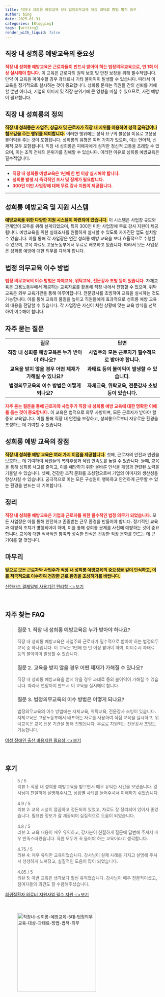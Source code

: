 ```yaml
---
title: 직장내 성희롱 예방교육 5대 법정의무교육 대상 과태료 방법 법적 의무
author: bing
date: 2025-01-31
categories: [Blogging]
tags: [writing]
render_with_liquid: false
---
```



<h2 id='직장 내 성희롱 예방교육의 중요성'>직장 내 성희롱 예방교육의 중요성</h2>

<p><b><span style="color: #ee2323;">직장 내 성희롱 예방교육은 근로자들이 반드시 받아야 하는 법정의무교육으로, 연 1회 이상 실시해야 합니다.</span></b> 이 교육은 근로자의 권익 보호 및 안전 보장을 위해 필수적입니다. 만약 이 교육을 미이수할 경우 과태료나 기타 불이익이 발생할 수 있습니다. 따라서 이 교육을 정기적으로 실시하는 것이 중요합니다. 성희롱 문제는 직원들 간의 신뢰를 저해할 뿐만 아니라, 기업의 이미지 및 직장 분위기에 큰 영향을 미칠 수 있으므로, 사전 예방이 필요합니다.</p>

<h2 id='직장 내 성희롱의 정의'>직장 내 성희롱의 정의</h2>

<p><b><span style="background-color: #ffe066;">직장 내 성희롱은 사업주, 상급자 및 근로자가 직장 내 지위를 이용하여 성적 굴욕감이나 혐오감을 주는 행위를 의미합니다.</span></b> 이러한 행위에는 성적 요구의 불응을 이유로 고용상 불이익을 주는 것이 포함됩니다. 성희롱의 유형은 여러 가지가 있으며, 이는 언어적, 신체적 모두 포함됩니다. 직장 내 성희롱은 피해자에게 심각한 정신적 고통을 초래할 수 있으며, 이는 조직 전체의 분위기를 침해할 수 있습니다. 이러한 이유로 성희롱 예방교육은 필수적입니다.</p>

<hr />

<ul>
    <li><b><span style="color: #ee2323;">직장 내 성희롱 예방교육은 1년에 한 번 이상 실시해야 합니다.</span></b></li>
    <li><b><span style="color: #ee2323;">성희롱 발생 시 즉각적인 조사 및 징계가 필요합니다.</span></b></li>
    <li><b><span style="color: #ee2323;">300인 미만 사업장에 대해 무료 강사 지원이 제공됩니다.</span></b></li>
</ul>

<hr />

<h2 id='성희롱 예방교육 및 지원 시스템'>성희롱 예방교육 및 지원 시스템</h2>

<p><b><span style="background-color: #ffe066;">예방교육을 위한 다양한 지원 시스템이 마련되어 있습니다.</span></b> 이 시스템은 사업장 규모와 관계없이 모두를 위해 설계되었으며, 특히 300인 미만 사업장에 무료 강사 지원이 제공됩니다. 예방교육을 위한 실태조사를 원활하게 실시할 수 있도록 자가진단 앱도 설치할 수 있습니다. 이를 통해 각 사업장은 연간 성희롱 예방 교육을 보다 효율적으로 수행할 수 있으며, 교육 자료도 고용노동부에서 무료로 배포하고 있습니다. 따라서 모든 사업장은 성희롱 예방에 대한 의무를 다해야 합니다.</p>

<h2 id='법정 의무교육 이수 방법'>법정 의무교육 이수 방법</h2>

<p><b><span style="color: #ee2323;">법정 의무교육의 이수 방법은 자체교육, 위탁교육, 전문강사 초빙 등이 있습니다.</span></b> 자체교육은 고용노동부에서 제공하는 교육자료를 활용해 직장 내에서 진행할 수 있으며, 위탁교육은 외부 교육기관을 통해 이루어집니다. 전문강사를 초빙하여 교육을 실시하는 것도 가능합니다. 이를 통해 교육의 품질을 높이고 직원들에게 효과적으로 성희롱 예방 교육의 내용을 전달할 수 있습니다. 각 사업장은 자신이 처한 상황에 맞는 교육 방식을 선택하여 이수해야 합니다.</p>

<h2 id='자주 묻는 질문'>자주 묻는 질문</h2>

<table>
    <tr>
        <td style="text-align: center; height: 17px;"><b>질문</b></td>
        <td style="text-align: center; height: 17px;"><b>답변</b></td>
    </tr>
    <tr>
        <td style="text-align: center; height: 17px;"><b>직장 내 성희롱 예방교육은 누가 받아야 하나요?</b></td>
        <td style="text-align: center; height: 17px;"><b>사업주와 모든 근로자가 필수적으로 받아야 합니다.</b></td>
    </tr>
    <tr>
        <td style="text-align: center; height: 17px;"><b>교육을 받지 않을 경우 어떤 제재가 가해질 수 있나요?</b></td>
        <td style="text-align: center; height: 17px;"><b>과태료 등의 불이익이 발생할 수 있습니다.</b></td>
    </tr>
    <tr>
        <td style="text-align: center; height: 17px;"><b>법정의무교육의 이수 방법은 어떻게 되나요?</b></td>
        <td style="text-align: center; height: 17px;"><b>자체교육, 위탁교육, 전문강사 초빙 등이 있습니다.</b></td>
    </tr>
</table>

<p><b><span style="color: #ee2323;">자주 묻는 질문을 통해 근로자와 사업주가 직장 내 성희롱 예방 교육에 대한 명확한 이해를 돕는 것이 중요합니다.</span></b> 이 교육은 법적으로 의무 사항이며, 모든 근로자가 받아야 할 중요 교육입니다. 이를 통해 직장 내 안전을 보장하고, 성희롱으로부터 자유로운 환경을 조성하는 데 기여할 수 있습니다.</p>

<h2 id='성희롱 예방 교육의 장점'>성희롱 예방 교육의 장점</h2>

<p><b><span style="background-color: #ffe066;">직장 내 성희롱 예방 교육은 여러 가지 이점을 제공합니다.</span></b> 첫째, 근로자의 안전과 인권을 보호하는 데 기여하여 직원들의 복리후생과 직업 만족도를 높일 수 있습니다. 둘째, 교육을 통해 성희롱 사고를 줄이고, 이를 예방하기 위한 올바른 인식을 게임과 관련된 노력을 기울일 수 있습니다. 셋째, 건강한 조직 문화를 조성함으로써 기업의 이미지와 생산성을 향상시킬 수 있습니다. 궁극적으로 이는 모든 구성원이 행복하고 안전하게 근무할 수 있는 환경을 만드는 데 기여합니다.</p>

<h2 id='정리'>정리</h2>

<p><b><span style="color: #ee2323;">직장 내 성희롱 예방교육은 기업과 근로자를 위한 필수적인 법정 의무가 되었습니다.</span></b> 모든 사업장은 이를 통해 안전하고 존중받는 근무 환경을 만들어야 합니다. 정기적인 교육과 예방적 조치가 병행되어야 하며, 이를 통해 성희롱 문제를 사전에 예방하는 것이 중요합니다. 교육에 대한 적극적인 참여와 성숙한 인식은 건강한 직장 문화를 만드는 데 큰 기여를 할 것입니다.</p>

<h2 id='마무리'>마무리</h2>

<p><b><span style="background-color: #ffe066;">앞으로 모든 근로자와 사업주가 직장 내 성희롱 예방교육의 중요성을 깊이 인식하고, 이를 적극적으로 이수하여 건강한 근로 환경을 조성하기를 바랍니다.</span></b></p>


<p><a class="click-button" title="신한카드 결제일별 사용기간 편리함" href="https://afficreate.github.io/posts/%EC%8B%A0%ED%95%9C%EC%B9%B4%EB%93%9C-%EA%B2%B0%EC%A0%9C%EC%9D%BC%EB%B3%84-%EC%82%AC%EC%9A%A9%EA%B8%B0%EA%B0%84-%ED%8E%B8%EB%A6%AC%ED%95%A8/" rel="dofollow">신한카드 결제일별 사용기간 편리함 👈 보기</a></p><br>
<h2 id='자주_찾는_FAQ'>자주 찾는 FAQ</h2>
<div itemscope="" itemtype="https://schema.org/FAQPage"> 
<blockquote> 
<div itemscope="" itemprop="mainEntity" itemtype="https://schema.org/Question"> 
<h3 itemprop="name">질문 1. 직장 내 성희롱 예방교육은 누가 받아야 하나요?</h3> 
<div itemscope="" itemprop="acceptedAnswer" itemtype="https://schema.org/Answer"> 
<span itemprop="text"> 
<p>직장 내 성희롱 예방교육은 사업주와 근로자가 필수적으로 받아야 하는 법정의무교육 중 하나입니다. 이 교육은 1년에 한 번 이상 받아야 하며, 미이수시 과태료 등의 불이익이 발생할 수 있습니다.</p> 
</span> 
</div> 
</div> 

<div itemscope="" itemprop="mainEntity" itemtype="https://schema.org/Question"> 
<h3 itemprop="name">질문 2. 교육을 받지 않을 경우 어떤 제재가 가해질 수 있나요?</h3> 
<div itemscope="" itemprop="acceptedAnswer" itemtype="https://schema.org/Answer"> 
<span itemprop="text"> 
<p>직장 내 성희롱 예방교육을 받지 않을 경우 과태료 등의 불이익이 가해질 수 있습니다. 따라서 연말까지 반드시 이 교육을 실시해야 합니다.</p> 
</span> 
</div> 
</div> 

<div itemscope="" itemprop="mainEntity" itemtype="https://schema.org/Question"> 
<h3 itemprop="name">질문 3. 법정의무교육의 이수 방법은 어떻게 되나요?</h3> 
<div itemscope="" itemprop="acceptedAnswer" itemtype="https://schema.org/Answer"> 
<span itemprop="text"> 
<p>법정의무교육의 이수 방법에는 자체교육, 위탁교육, 전문강사 초빙이 있습니다. 자체교육은 고용노동부에서 배포하는 자료를 사용하여 직접 교육을 실시하고, 위탁교육은 교육 전문 기관을 통해 진행됩니다. 무료로 지원되는 전문강사 초빙도 가능합니다.</p> 
</span> 
</div> 
</div> 
</blockquote> 
</div>
<p><a class="click-button" title="여성 장애인 출산 비용지원 필요성" href="https://afficreate.github.io/posts/%EC%97%AC%EC%84%B1-%EC%9E%A5%EC%95%A0%EC%9D%B8-%EC%B6%9C%EC%82%B0-%EB%B9%84%EC%9A%A9%EC%A7%80%EC%9B%90-%ED%95%84%EC%9A%94%EC%84%B1/" rel="dofollow">여성 장애인 출산 비용지원 필요성 👈 보기</a></p><br>
<h2 id='후기'>후기</h2>
<div itemscope itemtype="https://schema.org/Product">
  <blockquote>
  <div itemprop="review" itemscope itemtype="https://schema.org/Review">
      <div itemprop="reviewRating" itemscope itemtype="https://schema.org/Rating"> <span itemprop="ratingValue">5</span> / <span itemprop="bestRating">5</span> </div>
      <span itemprop="reviewBody">리뷰 1: 직장 내 성희롱 예방교육을 받으면서 매우 유익한 시간을 보냈습니다. 강사님이 친절하게 설명해주시고, 상황별 사례를 들어주셔서 이해하기 쉬웠습니다.</span>
  </div>
  <br>
  <div itemprop="review" itemscope itemtype="https://schema.org/Review">
      <div itemprop="reviewRating" itemscope itemtype="https://schema.org/Rating"> <span itemprop="ratingValue">4.9</span> / <span itemprop="bestRating">5</span> </div>
      <span itemprop="reviewBody">리뷰 2: 교육 시설이 깔끔하고 정돈되어 있었고, 자료도 잘 정리되어 있어서 좋았습니다. 필요한 정보가 잘 제공되어 실질적으로 도움이 되었습니다.</span>
  </div>
  <br>
  <div itemprop="review" itemscope itemtype="https://schema.org/Review">
      <div itemprop="reviewRating" itemscope itemtype="https://schema.org/Rating"> <span itemprop="ratingValue">4.8</span> / <span itemprop="bestRating">5</span> </div>
      <span itemprop="reviewBody">리뷰 3: 교육 내용이 매우 유익하고, 강사분이 친절하게 질문에 답변해 주셔서 매우 만족스러웠습니다. 직원 모두가 꼭 들어야 하는 교육이라고 생각합니다.</span>
  </div>
  <br>
  <div itemprop="review" itemscope itemtype="https://schema.org/Review">
      <div itemprop="reviewRating" itemscope itemtype="https://schema.org/Rating"> <span itemprop="ratingValue">4.75</span> / <span itemprop="bestRating">5</span> </div>
      <span itemprop="reviewBody">리뷰 4: 매우 유익한 교육이었습니다. 강사님이 실제 사례를 가지고 설명해 주셔서 생생하게 느껴졌고, 실질적인 도움이 많이 되었습니다.</span>
  </div>
  <br>
  <div itemprop="review" itemscope itemtype="https://schema.org/Review">
      <div itemprop="reviewRating" itemscope itemtype="https://schema.org/Rating"> <span itemprop="ratingValue">4.85</span> / <span itemprop="bestRating">5</span> </div>
      <span itemprop="reviewBody">리뷰 5: 이번 교육은 생각보다 훨씬 유익했습니다. 강사님이 매우 전문적이셨고, 참여자들의 의견도 잘 수렴해주셨습니다.</span>
  </div>
  </blockquote>
</div>
<p><a class="click-button" title="희귀질환자 의료비 지원사업 필수 지원" href="https://afficreate.github.io/posts/%ED%9D%AC%EA%B7%80%EC%A7%88%ED%99%98%EC%9E%90-%EC%9D%98%EB%A3%8C%EB%B9%84-%EC%A7%80%EC%9B%90%EC%82%AC%EC%97%85-%ED%95%84%EC%88%98-%EC%A7%80%EC%9B%90/" rel="dofollow">희귀질환자 의료비 지원사업 필수 지원 👈 보기</a></p><br>
<figure class="image"><img src="https://afficreate.github.io/assets/img/thumbnail/직장내-성희롱-예방교육-5대-법정의무교육-대상-과태료-방법-법적-의무.webp" alt="직장내-성희롱-예방교육-5대-법정의무교육-대상-과태료-방법-법적-의무" width="256" height="256"></figure>
